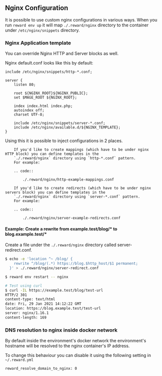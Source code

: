 ## Nginx Configuration

It is possible to use custom nginx configurations in various ways. When you run `reward env up` it will
map `./.reward/nginx` directory to the container under `/etc/nginx/snippets` directory.

### Nginx Application template

You can override Nginx HTTP and Server blocks as well.

Nginx default.conf looks like this by default:
```
include /etc/nginx/snippets/http-*.conf;

server {
    listen 80;

    root ${NGINX_ROOT}${NGINX_PUBLIC};
    set $MAGE_ROOT ${NGINX_ROOT};

    index index.html index.php;
    autoindex off;
    charset UTF-8;

    include /etc/nginx/snippets/server-*.conf;
    include /etc/nginx/available.d/${NGINX_TEMPLATE};
}
```

Using this it is possible to inject configurations in 2 places.

``` note::
    If you'd like to create mappings (which have to be under nginx HTTP block) you can define templates in the
    `./.reward/nginx` directory using `http-*.conf` pattern.
    For example:

    .. code::

        ./.reward/nginx/http-example-mappings.conf
```

``` note::
    If you'd like to create redirects (which have to be under nginx servers block) you can define templates in the
    `./.reward/nginx` directory using `server-*.conf` pattern.
    For example:

    .. code::

        ./.reward/nginx/server-example-redirects.conf
```

#### Example: Create a rewrite from example.test/blog/* to blog.example.test/*

Create a file under the `./.reward/nginx` directory called server-redirect.conf.

``` bash
$ echo -e 'location ^~ /blog/ {
    rewrite ^/blog/(.*) https://blog.$http_host/$1 permanent;
  }' > ./.reward/nginx/server-redirect.conf

$ reward env restart -- nginx

# Test using curl
$ curl -IL https://example.test/blog/test-url
HTTP/2 301
content-type: text/html
date: Fri, 29 Jan 2021 14:12:22 GMT
location: https://blog.example.test/test-url
server: nginx/1.16.1
content-length: 169

```

### DNS resolution to nginx inside docker network

By default inside the environment's docker network the environment's hostname will be resolved to the nginx container's
IP address.

To change this behaviour you can disable it using the following setting in `~/.reward.yml`

```
reward_resolve_domain_to_nginx: 0
```
